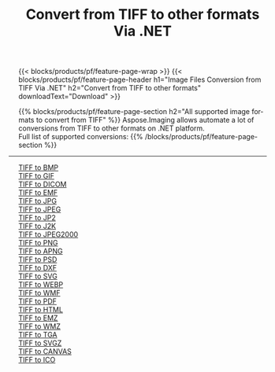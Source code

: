 ﻿---
title: Convert from TIFF to other formats Via .NET 
weight: 3920
url: /net/conversion/from/tiff 
lang: en
langdirlevel: 2
locales: zh-hans,ja,it,ru,de,es,fr,nl,id,lt,pl,pt,vi,tr,ko,zh-hant,ar,hi,th,sv,cs,uk,he
description: Using Aspose.Imaging you can easily convert from TIFF to other formats
---

{{< blocks/products/pf/feature-page-wrap >}}
{{< blocks/products/pf/feature-page-header h1="Image Files Conversion from TIFF Via .NET" h2="Convert from TIFF to other formats" downloadText="Download" >}}


{{% blocks/products/pf/feature-page-section  h2="All supported image formats to convert from TIFF" %}}
Aspose.Imaging allows automate a lot of conversions from TIFF to other formats on .NET platform.
<br/>
Full list of supported conversions:
{{% /blocks/products/pf/feature-page-section %}}
<div class="container-fluid productfamilypage bg-gray">
    <div class="convertypes bg-gray agp-content section">
        <div class="container">
		<hr style="margin-left:-20px;"/>
		<div class="row other-converters">
		    <div class='col-md-2 other-converter remove-lp remove-rp'><a href="/imaging/net/conversion/tiff-to-bmp" >TIFF to BMP</a></div><div class='col-md-2 other-converter remove-lp remove-rp'><a href="/imaging/net/conversion/tiff-to-gif" >TIFF to GIF</a></div><div class='col-md-2 other-converter remove-lp remove-rp'><a href="/imaging/net/conversion/tiff-to-dicom" >TIFF to DICOM</a></div><div class='col-md-2 other-converter remove-lp remove-rp'><a href="/imaging/net/conversion/tiff-to-emf" >TIFF to EMF</a></div><div class='col-md-2 other-converter remove-lp remove-rp'><a href="/imaging/net/conversion/tiff-to-jpg" >TIFF to JPG</a></div><div class='col-md-2 other-converter remove-lp remove-rp'><a href="/imaging/net/conversion/tiff-to-jpeg" >TIFF to JPEG</a></div><div class='col-md-2 other-converter remove-lp remove-rp'><a href="/imaging/net/conversion/tiff-to-jp2" >TIFF to JP2</a></div><div class='col-md-2 other-converter remove-lp remove-rp'><a href="/imaging/net/conversion/tiff-to-j2k" >TIFF to J2K</a></div><div class='col-md-2 other-converter remove-lp remove-rp'><a href="/imaging/net/conversion/tiff-to-jpeg2000" >TIFF to JPEG2000</a></div><div class='col-md-2 other-converter remove-lp remove-rp'><a href="/imaging/net/conversion/tiff-to-png" >TIFF to PNG</a></div><div class='col-md-2 other-converter remove-lp remove-rp'><a href="/imaging/net/conversion/tiff-to-apng" >TIFF to APNG</a></div><div class='col-md-2 other-converter remove-lp remove-rp'><a href="/imaging/net/conversion/tiff-to-psd" >TIFF to PSD</a></div><div class='col-md-2 other-converter remove-lp remove-rp'><a href="/imaging/net/conversion/tiff-to-dxf" >TIFF to DXF</a></div><div class='col-md-2 other-converter remove-lp remove-rp'><a href="/imaging/net/conversion/tiff-to-svg" >TIFF to SVG</a></div><div class='col-md-2 other-converter remove-lp remove-rp'><a href="/imaging/net/conversion/tiff-to-webp" >TIFF to WEBP</a></div><div class='col-md-2 other-converter remove-lp remove-rp'><a href="/imaging/net/conversion/tiff-to-wmf" >TIFF to WMF</a></div><div class='col-md-2 other-converter remove-lp remove-rp'><a href="/imaging/net/conversion/tiff-to-pdf" >TIFF to PDF</a></div><div class='col-md-2 other-converter remove-lp remove-rp'><a href="/imaging/net/conversion/tiff-to-html" >TIFF to HTML</a></div><div class='col-md-2 other-converter remove-lp remove-rp'><a href="/imaging/net/conversion/tiff-to-emz" >TIFF to EMZ</a></div><div class='col-md-2 other-converter remove-lp remove-rp'><a href="/imaging/net/conversion/tiff-to-wmz" >TIFF to WMZ</a></div><div class='col-md-2 other-converter remove-lp remove-rp'><a href="/imaging/net/conversion/tiff-to-tga" >TIFF to TGA</a></div><div class='col-md-2 other-converter remove-lp remove-rp'><a href="/imaging/net/conversion/tiff-to-svgz" >TIFF to SVGZ</a></div><div class='col-md-2 other-converter remove-lp remove-rp'><a href="/imaging/net/conversion/tiff-to-canvas" >TIFF to CANVAS</a></div><div class='col-md-2 other-converter remove-lp remove-rp'><a href="/imaging/net/conversion/tiff-to-ico" >TIFF to ICO</a></div>
                </div>
        </div>
    </div>
</div>
<br/>

